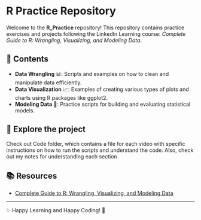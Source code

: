 # R Practice Repository

Welcome to the **R\_Practice** repository! This repository contains practice exercises and projects following the LinkedIn Learning course: *Complete Guide to R: Wrangling, Visualizing, and Modeling Data*.

## 📂 Contents

- **Data Wrangling** 📊: Scripts and examples on how to clean and manipulate data efficiently.
- **Data Visualization** 📈: Examples of creating various types of plots and charts using R packages like ggplot2.
- **Modeling Data** 🤖: Practice scripts for building and evaluating statistical models.

## 🚀 Explore the project

Check out Code folder, which contains a file for each video with specific instructions on how to run the scripts and understand the code. Also, check out my notes for understanding each section

## 📚 Resources

- [Complete Guide to R: Wrangling, Visualizing, and Modeling Data](https://www.linkedin.com/learning-login/share?account=2223545\&forceAccount=false\&redirect=https%3A%2F%2Fwww.linkedin.com%2Flearning%2Fcomplete-guide-to-r-wrangling-visualizing-and-modeling-data%3Ftrk%3Dshare_ent_url%26shareId%3DsSGcaJqfRii9Tr9GcHHkcg%253D%253D)

---

✨ Happy Learning and Happy Coding! 🚀


